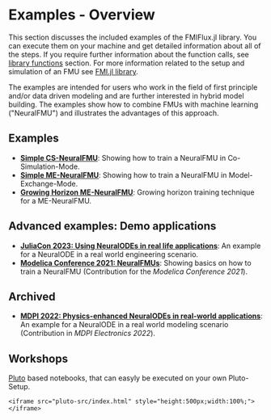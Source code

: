 # Examples - Overview

This section discusses the included examples of the FMIFlux.jl library. You can execute them on your machine and get detailed information about all of the steps. 
If you require further information about the function calls, see [library functions](https://thummeto.github.io/FMIFlux.jl/dev/library/) section. 
For more information related to the setup and simulation of an FMU see [FMI.jl library](https://thummeto.github.io/FMI.jl/dev/).

The examples are intended for users who work in the field of first principle and/or data driven modeling and are further interested in hybrid model building. 
The examples show how to combine FMUs with machine learning ("NeuralFMU") and illustrates the advantages of this approach.

## Examples
- [__Simple CS-NeuralFMU__](https://thummeto.github.io/FMIFlux.jl/dev/examples/simple_hybrid_CS/): Showing how to train a NeuralFMU in Co-Simulation-Mode.
- [__Simple ME-NeuralFMU__](https://thummeto.github.io/FMIFlux.jl/dev/examples/simple_hybrid_ME/): Showing how to train a NeuralFMU in Model-Exchange-Mode.
- [__Growing Horizon ME-NeuralFMU__](https://thummeto.github.io/FMIFlux.jl/dev/examples/growing_horizon_ME/): Growing horizon training technique for a ME-NeuralFMU.

## Advanced examples: Demo applications
- [__JuliaCon 2023: Using NeuralODEs in real life applications__](https://thummeto.github.io/FMIFlux.jl/dev/examples/juliacon_2023/): An example for a NeuralODE in a real world engineering scenario.
- [__Modelica Conference 2021: NeuralFMUs__](https://thummeto.github.io/FMIFlux.jl/dev/examples/modelica_conference_2021/): Showing basics on how to train a NeuralFMU (Contribution for the *Modelica Conference 2021*).

## Archived
- [__MDPI 2022: Physics-enhanced NeuralODEs in real-world applications__](https://thummeto.github.io/FMIFlux.jl/dev/examples/mdpi_2022/): An example for a NeuralODE in a real world modeling scenario (Contribution in *MDPI Electronics 2022*).

## Workshops
[Pluto](https://plutojl.org/) based notebooks, that can easyly be executed on your own Pluto-Setup.
```@raw html
<iframe src="pluto-src/index.html" style="height:500px;width:100%;"></iframe>
```